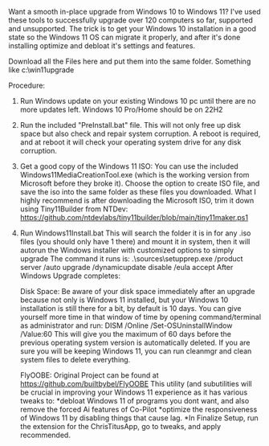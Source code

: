 Want a smooth in-place upgrade from Windows 10 to Windows 11?
I've used these tools to successfully upgrade over 120 computers so far, supported and unsupported.
The trick is to get your Windows 10 installation in a good state so the Windows 11 OS can migrate it properly,
  and after it's done installing optimize and debloat it's settings and features.

Download all the Files here and put them into the same folder.  Something like c:\win11upgrade

Procedure:
1. Run Windows update on your existing Windows 10 pc until there are no more updates left. Windows 10 Pro/Home should be on 22H2
2. Run the included "PreInstall.bat" file.  This will not only free up disk space but also check and repair system corruption.
   A reboot is required, and at reboot it will check your operating system drive for any disk corruption.
3. Get a good copy of the Windows 11 ISO:
   You can use the included Windows11MediaCreationTool.exe (which is the working version from Microsoft before they broke it).
   Choose the option to create ISO file, and save the iso into the same folder as these files you downloaded.
   What I highly recommend is after downloading the Microsoft ISO, trim it down using Tiny11Builder from NTDev:
   https://github.com/ntdevlabs/tiny11builder/blob/main/tiny11maker.ps1
5. Run Windows11Install.bat  This will search the folder it is in for any .iso files (you should only have 1 there) and mount
   it in system, then it will autorun the Windows installer with customized options to simply upgrade
   The command it runs is: .\sources\setupprep.exe /product server /auto upgrade /dynamicupdate disable /eula accept
After Windows Upgrade completes:

     Disk Space: Be aware of your disk space immediately after an upgrade because not only is Windows 11 installed,
     but your Windows 10 installation is still there for a bit, by default is 10 days.
     You can give yourself more time in that window of time by opening command/terminal as administrator and run:
     DISM /Online /Set-OSUninstallWindow /Value:60
     This will give you the maximum of 60 days before the previous operating system version is automatically deleted.
   If you are sure you will be keeping Windows 11, you can run cleanmgr and clean system files to delete everything.

     FlyOOBE: Original Project can be found at https://github.com/builtbybel/FlyOOBE
   This utility (and subutilities will be crucial in improving your Windows 11 experience as it has various tweaks to:
   *debloat Windows 11 of programs you dont want, and also remove the forced Ai features of Co-Pilot
   *optimize the responsiveness of Windows 11 by disabling things that cause lag.
   *In Finalize Setup, run the extension for the ChrisTitusApp, go to tweaks, and apply recommended.
